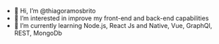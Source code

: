 - 👋 Hi, I’m @thiagoramosbrito
- 👀 I’m interested in improve my front-end and back-end capabilities
- 🌱 I’m currently learning Node.js, React Js and Native, Vue, GraphQl, REST, MongoDb

<!---
thiagoramosbrito/thiagoramosbrito is a ✨ special ✨ repository because its `README.md` (this file) appears on your GitHub profile.
You can click the Preview link to take a look at your changes.
--->
